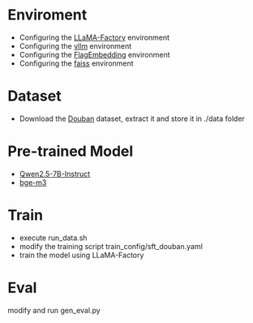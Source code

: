 # Enviroment
- Configuring the [LLaMA-Factory](https://github.com/hiyouga/LLaMA-Factory) environment
- Configuring the [vllm](https://github.com/vllm-project/vllm) environment
- Configuring the [FlagEmbedding](https://github.com/FlagOpen/FlagEmbedding/tree/master) environment
- Configuring the [faiss](https://github.com/facebookresearch/faiss) environment

# Dataset
- Download the [Douban](https://www.researchgate.net/publication/350793434_Douban_dataset_ratings_item_details_user_profiles_tags_and_reviews) dataset, extract it and store it in ./data folder

# Pre-trained Model
- [Qwen2.5-7B-Instruct](https://huggingface.co/Qwen/Qwen2.5-7B-Instruct)
- [bge-m3](https://huggingface.co/BAAI/bge-m3)

# Train
- execute run_data.sh
- modify the training script train_config/sft_douban.yaml
- train the model using LLaMA-Factory

# Eval
modify and run gen_eval.py